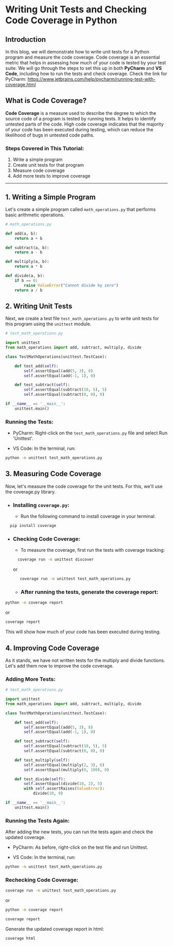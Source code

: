 # Writing Unit Tests and Checking Code Coverage in Python

## Introduction
In this blog, we will demonstrate how to write unit tests for a Python program and measure the code coverage. Code coverage is an essential metric that helps in assessing how much of your code is tested by your test suite. We will go through the steps to set this up in both **PyCharm** and **VS Code**, including how to run the tests and check coverage.
Check the link for PyCharm: https://www.jetbrains.com/help/pycharm/running-test-with-coverage.html

## What is Code Coverage?
**Code Coverage** is a measure used to describe the degree to which the source code of a program is tested by running tests. It helps to identify untested parts of the code. High code coverage indicates that the majority of your code has been executed during testing, which can reduce the likelihood of bugs in untested code paths.

### Steps Covered in This Tutorial:
1. Write a simple program
2. Create unit tests for that program
3. Measure code coverage
4. Add more tests to improve coverage

---

## 1. Writing a Simple Program

Let's create a simple program called `math_operations.py` that performs basic arithmetic operations.

```python
# math_operations.py

def add(a, b):
    return a + b

def subtract(a, b):
    return a - b

def multiply(a, b):
    return a * b

def divide(a, b):
    if b == 0:
        raise ValueError("Cannot divide by zero")
    return a / b
```
## 2. Writing Unit Tests

Next, we create a test file `test_math_operations.py` to write unit tests for this program using the `unittest` module.
```python
# test_math_operations.py

import unittest
from math_operations import add, subtract, multiply, divide

class TestMathOperations(unittest.TestCase):

    def test_add(self):
        self.assertEqual(add(5, 3), 8)
        self.assertEqual(add(-1, 1), 0)

    def test_subtract(self):
        self.assertEqual(subtract(10, 5), 5)
        self.assertEqual(subtract(0, 0), 0)

if __name__ == '__main__':
    unittest.main()

```

### Running the Tests:

- PyCharm: Right-click on the `test_math_operations.py` file and select Run 'Unittest'.

- VS Code: In the terminal, run:

```bash
python -m unittest test_math_operations.py

```
## 3. Measuring Code Coverage
Now, let's measure the code coverage for the unit tests. For this, we'll use the coverage.py library.

- ### Installing `coverage.py`:
  - Run the following command to install coverage in your terminal:
```bash
  pip install coverage
```
  
- ### Checking Code Coverage:
  - To measure the coverage, first run the tests with coverage tracking:
 
  ```bash
    coverage run -m unittest discover 
  ```
  or 
  ```bash
     coverage run -m unittest test_math_operations.py
   ```
  - ### After running the tests, generate the coverage report:
```bash
python -m coverage report
```
or
```bash
coverage report
```

This will show how much of your code has been executed during testing.

## 4. Improving Code Coverage
As it stands, we have not written tests for the multiply and divide functions. Let's add them now to improve the code coverage.

### Adding More Tests:
```python
# test_math_operations.py

import unittest
from math_operations import add, subtract, multiply, divide

class TestMathOperations(unittest.TestCase):

    def test_add(self):
        self.assertEqual(add(5, 3), 8)
        self.assertEqual(add(-1, 1), 0)

    def test_subtract(self):
        self.assertEqual(subtract(10, 5), 5)
        self.assertEqual(subtract(0, 0), 0)

    def test_multiply(self):
        self.assertEqual(multiply(2, 3), 6)
        self.assertEqual(multiply(0, 100), 0)

    def test_divide(self):
        self.assertEqual(divide(10, 2), 5)
        with self.assertRaises(ValueError):
            divide(10, 0)

if __name__ == '__main__':
    unittest.main()
```

### Running the Tests Again:
After adding the new tests, you can run the tests again and check the updated coverage.

  - PyCharm: As before, right-click on the test file and run Unittest.

  - VS Code: In the terminal, run:

```bash
python -m unittest test_math_operations.py
```

### Rechecking Code Coverage:

```bash
coverage run -m unittest test_math_operations.py
```
or 
```bash
python -m coverage report
```
```bash
coverage report

```
Generate the updated coverage report in html:

```bash
coverage html

```




